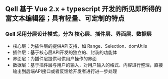 ## Qell 基于 Vue 2.x + typescript 开发的所见即所得的富文本编辑器；具有轻量、可定制的特点

### Qell 采用分层设计模式，分为 核心层、插件层、界面层、数据层

- 核心层：为插件层的提供API支持，如 Range、Selection、domUtils
- 插件层：基于核心层API开发的独立的、封装的功能体
- 界面层：为插件层提供可供用户操作的界面
- 数据层：基于插件层与用户的输入，对用户输入的格式、内容进行整理，直接输出到后端API接口或者反馈给开发者进行进一步处理
